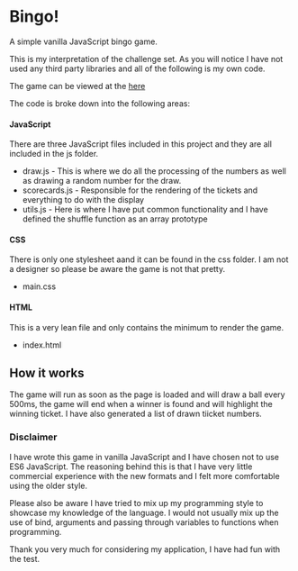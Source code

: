 # Bingo!

A simple vanilla JavaScript bingo game.

This is my interpretation of the challenge set. As you will notice I have not used any third party libraries and all of the following is my own code. 

The game can be viewed at the [here](http://interbred-monkey.github.io/bingo)

The code is broke down into the following areas:

#### JavaScript
There are three JavaScript files included in this project and they are all included in the js folder.

* draw.js - This is where we do all the processing of the numbers as well as drawing a random number for the draw.
* scorecards.js - Responsible for the rendering of the tickets and everything to do with the display
* utils.js - Here is where I have put common functionality and I have defined the shuffle function as an array prototype

#### CSS
There is only one stylesheet aand it can be found in the css folder. I am not a designer so please be aware the game is not that pretty.

* main.css

#### HTML
This is a very lean file and only contains the minimum to render the game.

* index.html

## How it works
The game will run as soon as the page is loaded and will draw a ball every 500ms, the game will end when a winner is found and will highlight the winning ticket. I have also generated a list of drawn tiicket numbers.

### Disclaimer
I have wrote this game in vanilla JavaScript and I have chosen not to use ES6 JavaScript. The reasoning behind this is that I have very little commercial experience with the new formats and I felt more comfortable using the older style. 

Please also be aware I have tried to mix up my programming style to showcase my knowledge of the language. I would not usually mix up the use of bind, arguments and passing through variables to functions when programming.

Thank you very much for considering my application, I have had fun with the test.